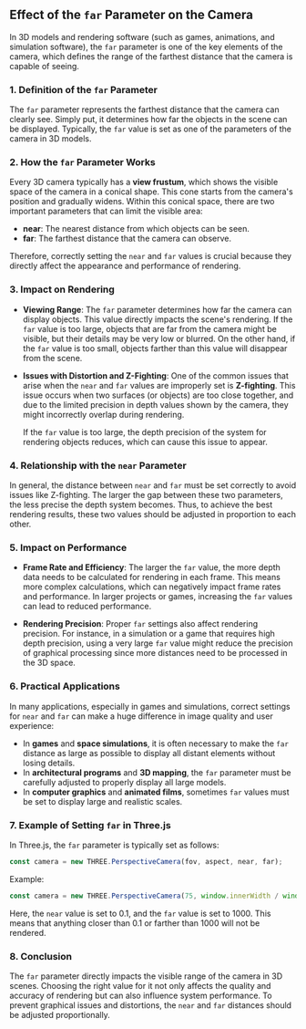 ## Effect of the `far` Parameter on the Camera

In 3D models and rendering software (such as games, animations, and simulation software), the `far` parameter is one of the key elements of the camera, which defines the range of the farthest distance that the camera is capable of seeing.

### 1. Definition of the `far` Parameter
The `far` parameter represents the farthest distance that the camera can clearly see. Simply put, it determines how far the objects in the scene can be displayed. Typically, the `far` value is set as one of the parameters of the camera in 3D models.

### 2. How the `far` Parameter Works
Every 3D camera typically has a **view frustum**, which shows the visible space of the camera in a conical shape. This cone starts from the camera's position and gradually widens. Within this conical space, there are two important parameters that can limit the visible area:

- **near**: The nearest distance from which objects can be seen.
- **far**: The farthest distance that the camera can observe.

Therefore, correctly setting the `near` and `far` values is crucial because they directly affect the appearance and performance of rendering.

### 3. Impact on Rendering
- **Viewing Range**: The `far` parameter determines how far the camera can display objects. This value directly impacts the scene's rendering. If the `far` value is too large, objects that are far from the camera might be visible, but their details may be very low or blurred. On the other hand, if the `far` value is too small, objects farther than this value will disappear from the scene.

- **Issues with Distortion and Z-Fighting**: One of the common issues that arise when the `near` and `far` values are improperly set is **Z-fighting**. This issue occurs when two surfaces (or objects) are too close together, and due to the limited precision in depth values shown by the camera, they might incorrectly overlap during rendering.

  If the `far` value is too large, the depth precision of the system for rendering objects reduces, which can cause this issue to appear.

### 4. Relationship with the `near` Parameter
In general, the distance between `near` and `far` must be set correctly to avoid issues like Z-fighting. The larger the gap between these two parameters, the less precise the depth system becomes. Thus, to achieve the best rendering results, these two values should be adjusted in proportion to each other.

### 5. Impact on Performance
- **Frame Rate and Efficiency**: The larger the `far` value, the more depth data needs to be calculated for rendering in each frame. This means more complex calculations, which can negatively impact frame rates and performance. In larger projects or games, increasing the `far` values can lead to reduced performance.

- **Rendering Precision**: Proper `far` settings also affect rendering precision. For instance, in a simulation or a game that requires high depth precision, using a very large `far` value might reduce the precision of graphical processing since more distances need to be processed in the 3D space.

### 6. Practical Applications
In many applications, especially in games and simulations, correct settings for `near` and `far` can make a huge difference in image quality and user experience:

- In **games** and **space simulations**, it is often necessary to make the `far` distance as large as possible to display all distant elements without losing details.
- In **architectural programs** and **3D mapping**, the `far` parameter must be carefully adjusted to properly display all large models.
- In **computer graphics** and **animated films**, sometimes `far` values must be set to display large and realistic scales.

### 7. Example of Setting `far` in Three.js
In Three.js, the `far` parameter is typically set as follows:

```javascript
const camera = new THREE.PerspectiveCamera(fov, aspect, near, far);
```
Example:
```javascript
const camera = new THREE.PerspectiveCamera(75, window.innerWidth / window.innerHeight, 0.1, 1000);
```
Here, the `near` value is set to 0.1, and the `far` value is set to 1000. This means that anything closer than 0.1 or farther than 1000 will not be rendered.

### 8. Conclusion

The `far` parameter directly impacts the visible range of the camera in 3D scenes. Choosing the right value for it not only affects the quality and accuracy of rendering but can also influence system performance. To prevent graphical issues and distortions, the `near` and `far` distances should be adjusted proportionally.
